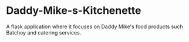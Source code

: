 # Daddy-Mike-s-Kitchenette
A flask application where it focuses on Daddy Mike's food products such Batchoy and catering services. 
